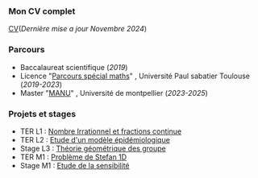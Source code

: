 ### Mon CV complet
[CV](asset/PDF/CV_Paul_Méry.pdf)(_Dernière mise a jour Novembre 2024_)
### Parcours
- Baccalaureat scientifique (_2019_)
- Licence "[Parcours spécial maths](https://www.univ-tlse3.fr/decouvrir-nos-diplomes/licence-parcours-speciaux)" , Université Paul sabatier Toulouse (_2019-2023_)
- Master "[MANU](https://formations.umontpellier.fr/fr/formations/master-XB/master-mathematiques-ME157/modelisation-et-analyse-numerique-manu-PR493.html)" , Université de montpellier (_2023-2025_)

### Projets et stages
- TER L1 : [Nombre Irrationnel et fractions continue](https://MeryPaul.github.io/pages/Nombre_Irrationnel_et_fraction_continue.html) 
- TER L2 : [Etude d'un modèle épidémiologique](https://MeryPaul.github.io/pages/Etude_d'un_modèle_épidémiologique.html)
- Stage L3 : [Théorie géométrique des groupe](https://MeryPaul.github.io/pages/théorie_géométrique_des_groupes.html) 
- TER M1 : [Problème de Stefan 1D](https://MeryPaul.github.io/pages/Problème_de_Stefan.html)
- Stage M1 : [Etude de la sensibilité](https://MeryPaul.github.io/pages/Etude_de_sensibilité.html)

